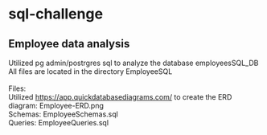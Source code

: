 # sql-challenge
## Employee data analysis

Utilized pg admin/postrgres sql to analyze the database employeesSQL_DB<br/>
All files are located in the directory EmployeeSQL<br/>
<br/>
Files:<br/>
Utilized https://app.quickdatabasediagrams.com/ to create the ERD diagram: Employee-ERD.png<br/>
Schemas: EmployeeSchemas.sql<br/>
Queries: EmployeeQueries.sql
